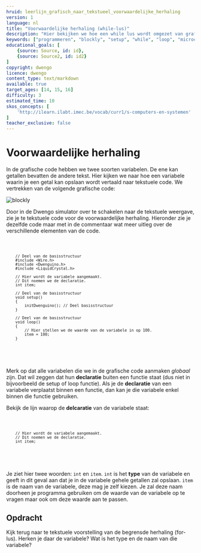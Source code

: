 ```yaml
---
hruid: leerlijn_grafisch_naar_tekstueel_voorwaardelijke_herhaling
version: 1
language: nl
title: "Voorwaardelijke herhaling (while-lus)"
description: "Hier bekijken we hoe een while lus wordt omgezet van grafische naar tekstuele code."
keywords: ["programmeren", "blockly", "setup", "while", "loop", "microcontroller", "µC", "arduino", "dwenguino"]
educational_goals: [
    {source: Source, id: id}, 
    {source: Source2, id: id2}
]
copyright: dwengo
licence: dwengo
content_type: text/markdown
available: true
target_ages: [14, 15, 16]
difficulty: 3
estimated_time: 10
skos_concepts: [
    'http://ilearn.ilabt.imec.be/vocab/curr1/s-computers-en-systemen'
]
teacher_exclusive: false
---
```


# Voorwaardelijke herhaling

In de grafische code hebben we twee soorten variabelen. De ene kan getallen bevatten de andere tekst. Hier kijken we naar hoe een variabele waarin je een getal kan opslaan wordt vertaald naar tekstuele code. We vertrekken van de volgende grafische code:

![blockly](@learning-object/leerlijn_grafisch_naar_tekstueel_variabelen_int_blocks/nl/1)

Door in de Dwengo simulator over te schakelen naar de tekstuele weergave, zie je te tekstuele code voor de voorwaardelijke herhaling. Hieronder zie je dezelfde code maar met in de commentaar wat meer uitleg over de verschillende elementen van de code.

<div class="dwengo-content dwengo-code-simulator">
    <pre>
<code class="language-cpp" data-filename="filename.cpp">

        // Deel van de basisstructuur
        #include <Wire.h>
        #include <Dwenguino.h>
        #include <LiquidCrystal.h>

        // Hier wordt de variabele aangemaakt.
        // Dit noemen we de declaratie.
        int item;

        // Deel van de basisstructuur
        void setup()
        {
            initDwenguino(); // Deel basisstructuur
        }

        // Deel van de basisstructuur
        void loop()
        {
            // Hier stellen we de waarde van de variabele in op 100.
            item = 100;
        }

</code>
    </pre>
</div>

Merk op dat alle variabelen die we in de grafische code aanmaken *globaal* zijn. Dat wil zeggen dat hun **declaratie** buiten een functie staat (dus niet in bijvoorbeeld de setup of loop functie). Als je de **declaratie** van een variabele verplaatst binnen een functie, dan kan je die variabele enkel binnen die functie gebruiken.

Bekijk de lijn waarop de **delcaratie** van de variabele staat:

<div class="dwengo-content dwengo-code-simulator">
    <pre>
<code class="language-cpp" data-filename="filename.cpp">

        // Hier wordt de variabele aangemaakt.
        // Dit noemen we de declaratie.
        int item;

</code>
    </pre>
</div>

Je ziet hier twee woorden: <code class="language-cpp">int</code> en <code class="language-cpp">item</code>. <code class="language-cpp">int</code> is het **type** van de variabele en geeft in dit geval aan dat je in de variabele gehele getallen zal opslaan. <code class="language-cpp">item</code> is de naam van de variabele, deze mag je zelf kiezen. Je zal deze naam doorheen je programma gebruiken om de waarde van de variabele op te vragen maar ook om deze waarde aan te passen.

<div class="dwengo-content assignment">
    <h2 class="title">Opdracht</h2>
    <div class="content">
        Kijk terug naar te tekstuele voorstelling van de begrensde herhaling (for-lus). Herken je daar de variabele? Wat is het type en de naam van die variabele?
    </div>
</div>

